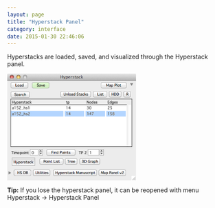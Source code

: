 ```yaml
---
layout: page
title: "Hyperstack Panel"
category: interface
date: 2015-01-30 22:46:06
---
```


Hyperstacks are loaded, saved, and visualized through the Hyperstack panel.

<IMG SRC="../images/hyperstack_panel.png" ALIGN="CENTER" WIDTH="300">


<p class="tip"><strong>Tip:</strong> If you lose the hyperstack panel, it can be reopened with menu Hyperstack -> Hyperstack Panel</p>

